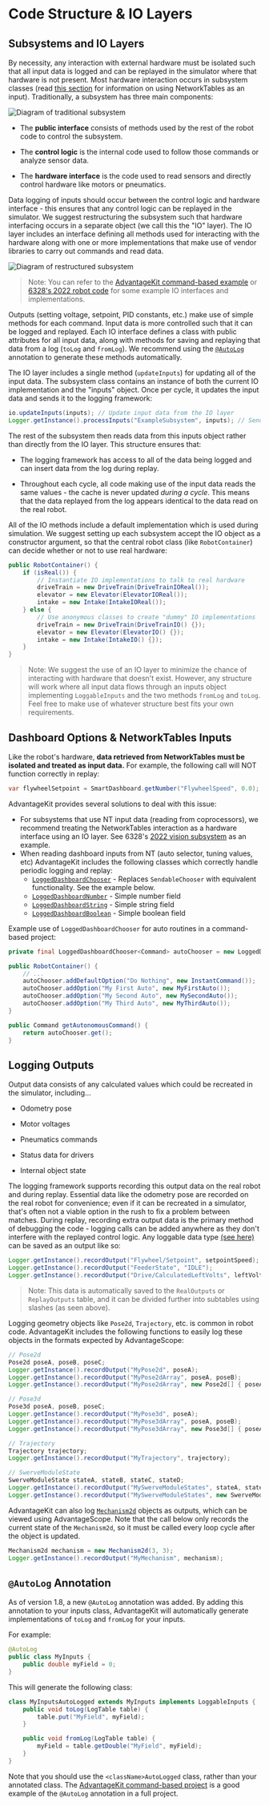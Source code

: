 # Code Structure & IO Layers

## Subsystems and IO Layers

By necessity, any interaction with external hardware must be isolated such that all input data is logged and can be replayed in the simulator where that hardware is not present. Most hardware interaction occurs in subsystem classes (read [this section](#dashboard-options--networktables-inputs) for information on using NetworkTables as an input). Traditionally, a subsystem has three main components:

![Diagram of traditional subsystem](resources/subsystem-1.png)

- The **public interface** consists of methods used by the rest of the robot code to control the subsystem.

- The **control logic** is the internal code used to follow those commands or analyze sensor data.

- The **hardware interface** is the code used to read sensors and directly control hardware like motors or pneumatics.

Data logging of inputs should occur between the control logic and hardware interface - this ensures that any control logic can be replayed in the simulator. We suggest restructuring the subsystem such that hardware interfacing occurs in a separate object (we call this the "IO" layer). The IO layer includes an interface defining all methods used for interacting with the hardware along with one or more implementations that make use of vendor libraries to carry out commands and read data.

![Diagram of restructured subsystem](resources/subsystem-2.png)

> Note: You can refer to the [AdvantageKit command-based example](INSTALLATION.md#new-projects) or [6328's 2022 robot code](https://github.com/Mechanical-Advantage/RobotCode2022/tree/main/src/main/java/frc/robot/subsystems) for some example IO interfaces and implementations.

Outputs (setting voltage, setpoint, PID constants, etc.) make use of simple methods for each command. Input data is more controlled such that it can be logged and replayed. Each IO interface defines a class with public attributes for all input data, along with methods for saving and replaying that data from a log (`toLog` and `fromLog`). We recommend using the [`@AutoLog`](#autolog-annotation) annotation to generate these methods automatically.

The IO layer includes a single method (`updateInputs`) for updating all of the input data. The subsystem class contains an instance of both the current IO implementation and the "inputs" object. Once per cycle, it updates the input data and sends it to the logging framework:

```java
io.updateInputs(inputs); // Update input data from the IO layer
Logger.getInstance().processInputs("ExampleSubsystem", inputs); // Send input data to the logging framework (or update from the log during replay)
```

The rest of the subsystem then reads data from this inputs object rather than directly from the IO layer. This structure ensures that:

- The logging framework has access to all of the data being logged and can insert data from the log during replay.

- Throughout each cycle, all code making use of the input data reads the same values - the cache is never updated _during a cycle_. This means that the data replayed from the log appears identical to the data read on the real robot.

All of the IO methods include a default implementation which is used during simulation. We suggest setting up each subsystem accept the IO object as a constructor argument, so that the central robot class (like `RobotContainer`) can decide whether or not to use real hardware:

```java
public RobotContainer() {
    if (isReal()) {
        // Instantiate IO implementations to talk to real hardware
        driveTrain = new DriveTrain(DriveTrainIOReal());
        elevator = new Elevator(ElevatorIOReal());
        intake = new Intake(IntakeIOReal());
    } else {
        // Use anonymous classes to create "dummy" IO implementations
        driveTrain = new DriveTrain(DriveTrainIO() {});
        elevator = new Elevator(ElevatorIO() {});
        intake = new Intake(IntakeIO() {});
    }
}
```

> Note: We suggest the use of an IO layer to minimize the chance of interacting with hardware that doesn't exist. However, any structure will work where all input data flows through an inputs object implementing `LoggableInputs` and the two methods `fromLog` and `toLog`. Feel free to make use of whatever structure best fits your own requirements.

## Dashboard Options & NetworkTables Inputs

Like the robot's hardware, **data retrieved from NetworkTables must be isolated and treated as input data.** For example, the following call will NOT function correctly in replay:

```java
var flywheelSetpoint = SmartDashboard.getNumber("FlywheelSpeed", 0.0);
```

AdvantageKit provides several solutions to deal with this issue:

- For subsystems that use NT input data (reading from coprocessors), we recommend treating the NetworkTables interaction as a hardware interface using an IO layer. See 6328's [2022 vision subsystem](https://github.com/Mechanical-Advantage/RobotCode2022/tree/main/src/main/java/frc/robot/subsystems/vision) as an example.
- When reading dashboard inputs from NT (auto selector, tuning values, etc) AdvantageKit includes the following classes which correctly handle periodic logging and replay:
  - [`LoggedDashboardChooser`](https://github.com/Mechanical-Advantage/AdvantageKit/blob/main/junction/core/src/org/littletonrobotics/junction/networktables/LoggedDashboardChooser.java) - Replaces `SendableChooser` with equivalent functionality. See the example below.
  - [`LoggedDashboardNumber`](https://github.com/Mechanical-Advantage/AdvantageKit/blob/main/junction/core/src/org/littletonrobotics/junction/networktables/LoggedDashboardNumber.java) - Simple number field
  - [`LoggedDashboardString`](https://github.com/Mechanical-Advantage/AdvantageKit/blob/main/junction/core/src/org/littletonrobotics/junction/networktables/LoggedDashboardString.java) - Simple string field
  - [`LoggedDashboardBoolean`](https://github.com/Mechanical-Advantage/AdvantageKit/blob/main/junction/core/src/org/littletonrobotics/junction/networktables/LoggedDashboardBoolean.java) - Simple boolean field

Example use of `LoggedDashboardChooser` for auto routines in a command-based project:

```java
private final LoggedDashboardChooser<Command> autoChooser = new LoggedDashboardChooser<>("Auto Routine");

public RobotContainer() {
    // ...
    autoChooser.addDefaultOption("Do Nothing", new InstantCommand());
    autoChooser.addOption("My First Auto", new MyFirstAuto());
    autoChooser.addOption("My Second Auto", new MySecondAuto());
    autoChooser.addOption("My Third Auto", new MyThirdAuto());
}

public Command getAutonomousCommand() {
    return autoChooser.get();
}
```

## Logging Outputs

Output data consists of any calculated values which could be recreated in the simulator, including...

- Odometry pose

- Motor voltages

- Pneumatics commands

- Status data for drivers

- Internal object state

The logging framework supports recording this output data on the real robot and during replay. Essential data like the odometry pose are recorded on the real robot for convenience; even if it can be recreated in a simulator, that's often not a viable option in the rush to fix a problem between matches. During replay, recording extra output data is the primary method of debugging the code - logging calls can be added anywhere as they don't interfere with the replayed control logic. Any loggable data type [(see here)](DATA-FLOW.md) can be saved as an output like so:

```java
Logger.getInstance().recordOutput("Flywheel/Setpoint", setpointSpeed);
Logger.getInstance().recordOutput("FeederState", "IDLE");
Logger.getInstance().recordOutput("Drive/CalculatedLeftVolts", leftVolts);
```

> Note: This data is automatically saved to the `RealOutputs` or `ReplayOutputs` table, and it can be divided further into subtables using slashes (as seen above).

Logging geometry objects like `Pose2d`, `Trajectory`, etc. is common in robot code. AdvantageKit includes the following functions to easily log these objects in the formats expected by AdvantageScope:

```java
// Pose2d
Pose2d poseA, poseB, poseC;
Logger.getInstance().recordOutput("MyPose2d", poseA);
Logger.getInstance().recordOutput("MyPose2dArray", poseA, poseB);
Logger.getInstance().recordOutput("MyPose2dArray", new Pose2d[] { poseA, poseB });

// Pose3d
Pose3d poseA, poseB, poseC;
Logger.getInstance().recordOutput("MyPose3d", poseA);
Logger.getInstance().recordOutput("MyPose3dArray", poseA, poseB);
Logger.getInstance().recordOutput("MyPose3dArray", new Pose3d[] { poseA, poseB });

// Trajectory
Trajectory trajectory;
Logger.getInstance().recordOutput("MyTrajectory", trajectory);

// SwerveModuleState
SwerveModuleState stateA, stateB, stateC, stateD;
Logger.getInstance().recordOutput("MySwerveModuleStates", stateA, stateB, stateC, stateD);
Logger.getInstance().recordOutput("MySwerveModuleStates", new SwerveModuleState[] { stateA, stateB, stateC, stateD });
```

AdvantageKit can also log [`Mechanism2d`](https://docs.wpilib.org/en/stable/docs/software/dashboards/glass/mech2d-widget.html) objects as outputs, which can be viewed using AdvantageScope. Note that the call below only records the current state of the `Mechanism2d`, so it must be called every loop cycle after the object is updated.

```java
Mechanism2d mechanism = new Mechanism2d(3, 3);
Logger.getInstance().recordOutput("MyMechanism", mechanism);
```

## `@AutoLog` Annotation

As of version 1.8, a new `@AutoLog` annotation was added. By adding this annotation to your inputs class, AdvantageKit will automatically generate implementations of `toLog` and `fromLog` for your inputs.

For example:

```java
@AutoLog
public class MyInputs {
    public double myField = 0;
}
```

This will generate the following class:

```java
class MyInputsAutoLogged extends MyInputs implements LoggableInputs {
    public void toLog(LogTable table) {
        table.put("MyField", myField);
    }

    public void fromLog(LogTable table) {
        myField = table.getDouble("MyField", myField);
    }
}
```

Note that you should use the `<className>AutoLogged` class, rather than your annotated class. The [AdvantageKit command-based project](INSTALLATION.md#new-projects) is a good example of the `@AutoLog` annotation in a full project.
